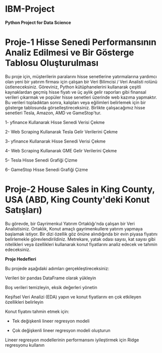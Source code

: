 # IBM-Project
**Python Project for Data Science**

# Proje-1 Hisse Senedi Performansının Analiz Edilmesi ve Bir Gösterge Tablosu Oluşturulması

Bu proje için, müşterilerin paralarını hisse senetlerine yatırmalarına yardımcı olan yeni bir yatırım firması için çalışan bir Veri Bilimcisi / Veri Analisti rolünü üstleneceksiniz. Göreviniz, Python kütüphanelerini kullanarak çeşitli kaynaklardan geçmiş hisse fiyatı ve üç aylık gelir raporları gibi finansal verileri çıkarmak ve popüler hisse senetleri üzerinde web kazıma yapmaktır. Bu verileri topladıktan sonra, kalıpları veya eğilimleri belirlemek için bir gösterge tablosunda görselleştireceksiniz. 
Birlikte çalışacağımız hisse senetleri Tesla, Amazon, AMD ve GameStop'tur.

1- yfinance Kullanarak Hisse Senedi Verisi Çekme

2- Web Scraping Kullanarak Tesla Gelir Verilerini Çekme

3- yfinance Kullanarak Hisse Senedi Verisi Çekme

4- Web Scraping Kullanarak GME Gelir Verilerini Çekme

5- Tesla Hisse Senedi Grafiği Çizme

6- GameStop Hisse Senedi Grafiği Çizme

# Proje-2 House Sales in King County, USA (ABD, King County'deki Konut Satışları)

Bu görevde, bir Gayrimenkul Yatırım Ortaklığı'nda çalışan bir Veri Analistisiniz. Ortaklık, Konut amaçlı gayrimenkullere yatırım yapmaya başlamak istiyor. Bir dizi özellik göz önüne alındığında bir evin piyasa fiyatını belirlemekle görevlendirildiniz. Metrekare, yatak odası sayısı, kat sayısı gibi nitelikleri veya özellikleri kullanarak konut fiyatlarını analiz edecek ve tahmin edeceksiniz.

**Proje Hedefleri**

Bu projede aşağıdaki adımları gerçekleştireceksiniz:

Verileri bir pandas DataFrame olarak yükleyin

Boş verileri temizleyin, eksik değerleri yönetin

Keşifsel Veri Analizi (EDA) yapın ve konut fiyatlarını en çok etkileyen özellikleri belirleyin

Konut fiyatını tahmin etmek için:

* Tek değişkenli lineer regresyon modeli
  
* Çok değişkenli lineer regresyon modeli oluşturun
  
Lineer regresyon modellerinin performansını iyileştirmek için Ridge regresyonu kullanın
